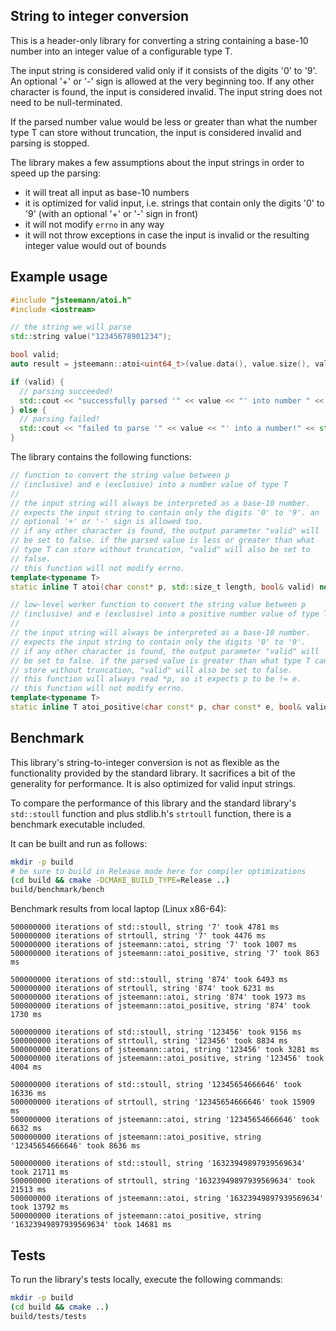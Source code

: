 String to integer conversion
----------------------------

This is a header-only library for converting a string containing a
base-10 number into an integer value of a configurable type T.  

The input string is considered valid only if it consists of the digits
'0' to '9'. An optional '+' or '-' sign is allowed at the very beginning 
too. If any other character is found, the input is considered invalid.
The input string does not need to be null-terminated.

If the parsed number value would be less or greater than what the 
number type T can store without truncation, the input is considered
invalid and parsing is stopped.

The library makes a few assumptions about the input strings in order to 
speed up the parsing:

* it will treat all input as base-10 numbers
* it is optimized for valid input, i.e. strings that contain only the 
  digits '0' to '9' (with an optional '+' or '-' sign in front)
* it will not modify `errno` in any way
* it will not throw exceptions in case the input is invalid or the
  resulting integer value would out of bounds

Example usage
-------------

```cpp
#include "jsteemann/atoi.h"
#include <iostream>

// the string we will parse
std::string value("12345678901234");

bool valid;
auto result = jsteemann::atoi<uint64_t>(value.data(), value.size(), valid);

if (valid) {
  // parsing succeeded!
  std::cout << "successfully parsed '" << value << "' into number " << result << std::endl;
} else {
  // parsing failed!
  std::cout << "failed to parse '" << value << "' into a number!" << std::endl;
}
```

The library contains the following functions:
```cpp
// function to convert the string value between p 
// (inclusive) and e (exclusive) into a number value of type T
//
// the input string will always be interpreted as a base-10 number.
// expects the input string to contain only the digits '0' to '9'. an
// optional '+' or '-' sign is allowed too. 
// if any other character is found, the output parameter "valid" will 
// be set to false. if the parsed value is less or greater than what 
// type T can store without truncation, "valid" will also be set to 
// false.
// this function will not modify errno.
template<typename T>
static inline T atoi(char const* p, std::size_t length, bool& valid) noexcept;

// low-level worker function to convert the string value between p 
// (inclusive) and e (exclusive) into a positive number value of type T
//
// the input string will always be interpreted as a base-10 number.
// expects the input string to contain only the digits '0' to '9'. 
// if any other character is found, the output parameter "valid" will 
// be set to false. if the parsed value is greater than what type T can
// store without truncation, "valid" will also be set to false.
// this function will always read *p, so it expects p to be != e.
// this function will not modify errno.
template<typename T>
static inline T atoi_positive(char const* p, char const* e, bool& valid) noexcept;
```

Benchmark
---------

This library's string-to-integer conversion is not as flexible as
the functionality provided by the standard library. It sacrifices a bit
of the generality for performance. It is also optimized for valid input
strings.

To compare the performance of this library and the standard library's
`std::stoull` function and plus stdlib.h's `strtoull` function, there is
a benchmark executable included.

It can be built and run as follows:
```bash
mkdir -p build
# be sure to build in Release mode here for compiler optimizations
(cd build && cmake -DCMAKE_BUILD_TYPE=Release ..)
build/benchmark/bench
```

Benchmark results from local laptop (Linux x86-64):
```
500000000 iterations of std::stoull, string '7' took 4781 ms
500000000 iterations of strtoull, string '7' took 4476 ms
500000000 iterations of jsteemann::atoi, string '7' took 1007 ms
500000000 iterations of jsteemann::atoi_positive, string '7' took 863 ms

500000000 iterations of std::stoull, string '874' took 6493 ms
500000000 iterations of strtoull, string '874' took 6231 ms
500000000 iterations of jsteemann::atoi, string '874' took 1973 ms
500000000 iterations of jsteemann::atoi_positive, string '874' took 1730 ms

500000000 iterations of std::stoull, string '123456' took 9156 ms
500000000 iterations of strtoull, string '123456' took 8834 ms
500000000 iterations of jsteemann::atoi, string '123456' took 3281 ms
500000000 iterations of jsteemann::atoi_positive, string '123456' took 4004 ms

500000000 iterations of std::stoull, string '12345654666646' took 16336 ms
500000000 iterations of strtoull, string '12345654666646' took 15909 ms
500000000 iterations of jsteemann::atoi, string '12345654666646' took 6632 ms
500000000 iterations of jsteemann::atoi_positive, string '12345654666646' took 8636 ms

500000000 iterations of std::stoull, string '16323949897939569634' took 21711 ms
500000000 iterations of strtoull, string '16323949897939569634' took 21513 ms
500000000 iterations of jsteemann::atoi, string '16323949897939569634' took 13792 ms
500000000 iterations of jsteemann::atoi_positive, string '16323949897939569634' took 14681 ms
```

Tests
-----

To run the library's tests locally, execute the following commands:

```bash
mkdir -p build
(cd build && cmake ..)
build/tests/tests
```

